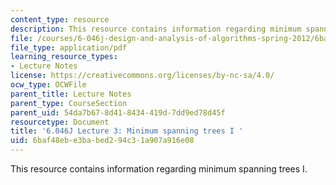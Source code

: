 ```yaml
---
content_type: resource
description: This resource contains information regarding minimum spanning trees I.
file: /courses/6-046j-design-and-analysis-of-algorithms-spring-2012/6baf48ebe3babed294c31a907a916e08_MIT6_046JS12_lec03.pdf
file_type: application/pdf
learning_resource_types:
- Lecture Notes
license: https://creativecommons.org/licenses/by-nc-sa/4.0/
ocw_type: OCWFile
parent_title: Lecture Notes
parent_type: CourseSection
parent_uid: 54da7b67-8d41-8434-419d-7dd9ed78d45f
resourcetype: Document
title: '6.046J Lecture 3: Minimum spanning trees I '
uid: 6baf48eb-e3ba-bed2-94c3-1a907a916e08
---
```

This resource contains information regarding minimum spanning trees I.
